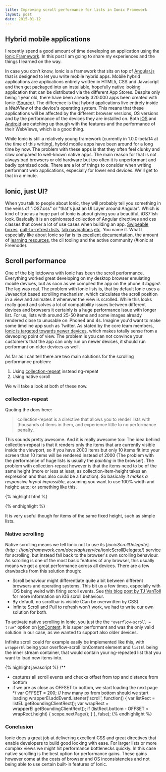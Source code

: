 ```yaml
---
title: Improving scroll performance for lists in Ionic Framework
layout: post
date: 2015-01-12
---
```


## Hybrid mobile applications
I recently spend a good amount of time developing an application using the [Ionic Framework](http://ionicframework.com/). In this post I am going to share my experiences and the things I learned on the way.

In case you don't know, Ionic is a framework that sits on top of [Angular.js](https://angularjs.org/) that is designed to let you write mobile hybrid apps. Mobile hybrid applications are applications entirely written in HTML5, CSS and Javascript and then get packaged into an installable, hopefully native looking application that can be distributed via the different App Stores.
Despite only being 1 year old, there have been already 320.000 apps been created with Ionic ([Source](http://ionicframework.com/blog/ionic-one-year-review/)).
The difference is that hybrid applications live entirely inside a *WebView* of the device's operating system.
This means that these applications will be affected by the different browser versions, OS versions and by the performance of the devices they are installed on. Both [iOS](http://nshipster.com/wkwebkit/) and [Android](https://developer.chrome.com/multidevice/webview/overview) are catching up though with the features and the performance of their WebViews, which is a good thing.

While Ionic is still a relatively young framework (currently in 1.0.0-beta14 at the time of this writing), hybrid mobile apps have been around for a long time by now. The problem with these apps is that they often feel clunky and slow compared to well-known native apps.
The main reason for that is not always bad browsers or old hardware but too often it is unperformant and badly optmized code. There are a lot of things to consider when writing performant web applications, especially for lower end devices. We'll get to that in a minute.

## Ionic, just UI?
When you talk to people about Ionic, they will probably tell you something in the veins of "iOS7.css" or "that's just an UI Layer around Angular". Which is kind of true as a huge part of Ionic is about giving you a beautiful, iOS7'ish look. Basically it is an opinionated collection of Angular directives and css classes that cover a lot of use cases when building an app. [Swipeable boxes](http://ionicframework.com/docs/api/directive/ionSlideBox/), [pull-to-refresh lists](http://ionicframework.com/docs/api/directive/ionRefresher/), [tab navigations](http://ionicframework.com/docs/api/directive/ionTabs/) [etc](http://ionicframework.com/docs/api/directive/ionSideMenus/). You name it.
What I especially like about Ionic so far is its [excellent documentation](http://ionicframework.com/docs/), the amount of [learning resources](http://learn.ionicframework.com/), the cli tooling and the active community (#ionic at Freenode).


## Scroll performance
One of the big letdowns with Ionic has been the scroll performance. Everything worked great developing on my desktop browser emulating mobile devices, but as soon as we compiled the app on the phone it *lagged*. The lag was real.
The problem with Ionic lists is, that by default Ionic uses a Javascript based scrolling mechanism, which calculates the scroll position in a view and animates it whenever the view is scrolled. While this looks really good and solves a lot of compatibility issues between different devices and browsers it certainly is a huge performance issue with longer list. For us, lists with around 25-50 items and some images already rendered close to unusable on iPhone4 and 4s. Imagine you'd want to make some timeline app such as Twitter.
As stated by the core team members, [Ionic is targeted towards newer devices](https://github.com/driftyco/ionic/issues/287#issuecomment-30441099), which makes totally sense from a deveoping point of view. The problem is you can not convince your customer's that the app can only run on newer devices, it should run performant on older devices as well.

As far as I can tell there are two main solutions for the scrolling performance problem:

1. Using [collection-repeat](http://ionicframework.com/docs/api/directive/collectionRepeat/) instead ng-repeat
2. Using native scroll

We will take a look at both of these now.

### collection-repeat
Quoting the docs here:

> collection-repeat is a directive that allows you to render lists with thousands of items in them, and experience little to no performance penalty.

This sounds pretty awesome. And it is really awesome too: The idea behind collection-repeat is that it renders only the items that are currently visible inside the viewport, so if you have 2000 items but only 10 items fit into your screen than 10 items will be rendered instead of 2000 (The problem with the performance of huge lists is usually the *painting* in the browser). The problem with collection-repeat however is that the items need to be of the same height (more or less at least, as collection-item-height takes an expression and thus also could be a function). So basically  _it makes a responsive layout impossible_, assuming you want to use 100% width and height: auto; or something like this.

{% highlight html %}
<div class="contact-list">
  <div ng-repeat="person in contacts | filter:{name: searchModel.name}"
     class="item item-icon-right"
     ng-class="{'selected': option.active}"
     ng-click="showDetails(person)">
      <span ng-bind="::person.name"></span>
  </div>
</div>
{% endhighlight %}


It is very useful though for items of the same fixed height, such as simple lists.

### Native scrolling

Native scrolling means we tell Ionic not to use its [$ionicScrollDelegate](http://ionicframework.com/docs/api/service/$ionicScrollDelegate/) service for scrolling, but instead fall back to the browser's own scrolling behaviour. As scrolling is one of the most basic features of any browser, this usually means we get a great performance across all devices.
There are a few drawbacks from this solution though:

* Scroll behaviour might differentiate quite a bit between different browsers and operating systems. This bit us a few times, especially with iOS being weird with firing scroll events. See [this blog post by TJ VanToll](http://developer.telerik.com/featured/scroll-event-change-ios-8-big-deal/) for more information on iOS scroll behaviour.
* By default, no scrollbar is visible (Can be overwritten by CSS).
* Infinite Scroll and Pull to refresh won't work, we had to write our own solution for both.

To activate native scrolling in Ionic, you just the the `"overflow-scroll = true"` option on [IonContent](http://ionicframework.com/docs/api/directive/ionContent/). It is super performant and was the only valid solution in our case, as we wanted to support also older devices.

Infinite scroll could for example easily be implemented like this, with `wrapperEl` being your overflow-scroll IonContent element and `listEl` being the inner stream container, that would contain your ng-repeated list that you want to load new items into.


{% highlight javascript %}
/**
 * captures all scroll events and checks offset from top and distance from bottom
 * if we are as close as OFFSET to bottom, we start loading the next page
 */
var OFFSET = 200; // how many px from bottom should we start loading
wrapperEl.addEventListener('scroll', function() {
    var listRect = listEL.getBoundingClientRect();
    var wrapRect = wrapperEl.getBoundingClientRect();
    if (listRect.bottom - OFFSET < wrapRect.height) {
        scope.nextPage();
    }
}, false);
{% endhighlight %}

### Conclusion

Ionic does a great job at delivering excellent CSS and great directives that enable developers to build good looking with ease. For larger lists or more complex views we might hit performance bottlenecks quickly. In this case native scrolling is the best option for performance gains. These gains however come at the costs of browser and OS inconsistencies and not being able to use certain built-in features of Ionic.
